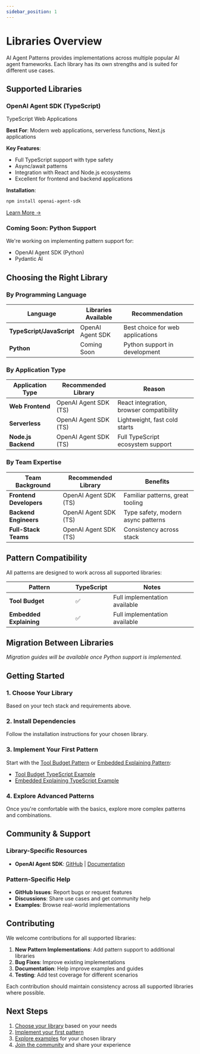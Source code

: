 ```yaml
---
sidebar_position: 1
---
```


# Libraries Overview

AI Agent Patterns provides implementations across multiple popular AI agent frameworks. Each library has its own strengths and is suited for different use cases.

## Supported Libraries

### OpenAI Agent SDK (TypeScript)
<div className="pattern-card">
<div className="badges">
<span className="badge badge--agent">TypeScript</span>
<span className="badge badge--tool">Web Applications</span>
</div>

**Best For**: Modern web applications, serverless functions, Next.js applications

**Key Features**:
- Full TypeScript support with type safety
- Async/await patterns
- Integration with React and Node.js ecosystems
- Excellent for frontend and backend applications

**Installation**:
```bash
npm install openai-agent-sdk
```

[Learn More →](./openai-agent-sdk-ts.md)
</div>

### Coming Soon: Python Support
We're working on implementing pattern support for:
- OpenAI Agent SDK (Python)
- Pydantic AI


## Choosing the Right Library

### By Programming Language

| Language | Libraries Available | Recommendation |
|----------|-------------------|----------------|
| **TypeScript/JavaScript** | OpenAI Agent SDK | Best choice for web applications |
| **Python** | Coming Soon | Python support in development |

### By Application Type

| Application Type | Recommended Library | Reason |
|------------------|-------------------|--------|
| **Web Frontend** | OpenAI Agent SDK (TS) | React integration, browser compatibility |
| **Serverless** | OpenAI Agent SDK (TS) | Lightweight, fast cold starts |
| **Node.js Backend** | OpenAI Agent SDK (TS) | Full TypeScript ecosystem support |

### By Team Expertise

| Team Background | Recommended Library | Benefits |
|-----------------|-------------------|----------|
| **Frontend Developers** | OpenAI Agent SDK (TS) | Familiar patterns, great tooling |
| **Backend Engineers** | OpenAI Agent SDK (TS) | Type safety, modern async patterns |
| **Full-Stack Teams** | OpenAI Agent SDK (TS) | Consistency across stack |

## Pattern Compatibility

All patterns are designed to work across all supported libraries:

| Pattern | TypeScript | Notes |
|---------|------------|-------|
| **Tool Budget** | ✅ | Full implementation available |
| **Embedded Explaining** | ✅ | Full implementation available |

## Migration Between Libraries

*Migration guides will be available once Python support is implemented.*

## Getting Started

### 1. Choose Your Library
Based on your tech stack and requirements above.

### 2. Install Dependencies
Follow the installation instructions for your chosen library.

### 3. Implement Your First Pattern
Start with the [Tool Budget Pattern](../patterns/tool-budget.md) or [Embedded Explaining Pattern](../patterns/embedded-explaining.md):

- [Tool Budget TypeScript Example](../examples/tool-budget-openai-ts.md)
- [Embedded Explaining TypeScript Example](../examples/embedded-explaining-openai-ts.md)

### 4. Explore Advanced Patterns
Once you're comfortable with the basics, explore more complex patterns and combinations.

## Community & Support

### Library-Specific Resources

- **OpenAI Agent SDK**: [GitHub](https://github.com/openai/agent-sdk) | [Documentation](https://docs.openai.com/agent-sdk)

### Pattern-Specific Help

- **GitHub Issues**: Report bugs or request features
- **Discussions**: Share use cases and get community help
- **Examples**: Browse real-world implementations

## Contributing

We welcome contributions for all supported libraries:

1. **New Pattern Implementations**: Add pattern support to additional libraries
2. **Bug Fixes**: Improve existing implementations
3. **Documentation**: Help improve examples and guides
4. **Testing**: Add test coverage for different scenarios

Each contribution should maintain consistency across all supported libraries where possible.

## Next Steps

1. [Choose your library](./openai-agent-sdk-ts.md) based on your needs
2. [Implement your first pattern](../patterns/tool-budget.md)
3. [Explore examples](../examples/tool-budget-openai-ts.md) for your chosen library
4. [Join the community](https://github.com/ai-agent-patterns/ai-agent-patterns) and share your experience 